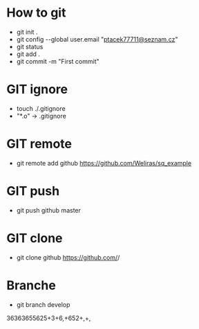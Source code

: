 # How to git

* git init .
* git config --global user.email "ptacek77711@seznam.cz"
* git status
* git add .
* git commit -m "First commit"

# GIT ignore
* touch ./.gitignore
* "*.o" -> .gitignore

# GIT remote
* git remote add github https://github.com/Weliras/sq_example
# GIT push
* git push github master
# GIT clone
* git clone github https://github.com/<user>/<repository>

# Branche
* git branch develop



36363655625+3+6,+652+,+,
